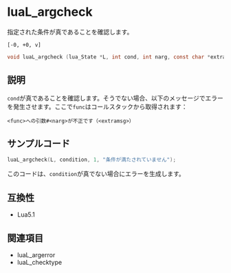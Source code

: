 # luaL_argcheck

指定された条件が真であることを確認します。

`[-0, +0, v]`

```c
void luaL_argcheck (lua_State *L, int cond, int narg, const char *extramsg);
```

## 説明

`cond`が真であることを確認します。そうでない場合、以下のメッセージでエラーを発生させます。ここで`func`はコールスタックから取得されます：

```
<func>への引数#<narg>が不正です（<extramsg>）
```

## サンプルコード

```c
luaL_argcheck(L, condition, 1, "条件が満たされていません");
```

このコードは、`condition`が真でない場合にエラーを生成します。

## 互換性

- Lua5.1

## 関連項目

- luaL_argerror
- luaL_checktype